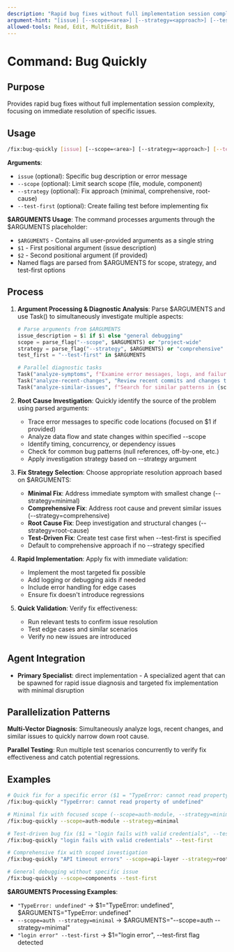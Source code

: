 ```yaml
---
description: "Rapid bug fixes without full implementation session complexity"
argument-hint: "[issue] [--scope=<area>] [--strategy=<approach>] [--test-first]"
allowed-tools: Read, Edit, MultiEdit, Bash
---
```


# Command: Bug Quickly

## Purpose

Provides rapid bug fixes without full implementation session complexity, focusing on immediate resolution of specific issues.

## Usage

```bash
/fix:bug-quickly [issue] [--scope=<area>] [--strategy=<approach>] [--test-first]
```

**Arguments**:

- `issue` (optional): Specific bug description or error message
- `--scope` (optional): Limit search scope (file, module, component)
- `--strategy` (optional): Fix approach (minimal, comprehensive, root-cause)
- `--test-first` (optional): Create failing test before implementing fix

**$ARGUMENTS Usage**:
The command processes arguments through the $ARGUMENTS placeholder:

- `$ARGUMENTS` - Contains all user-provided arguments as a single string
- `$1` - First positional argument (issue description)
- `$2` - Second positional argument (if provided)
- Named flags are parsed from $ARGUMENTS for scope, strategy, and test-first options

## Process

1. **Argument Processing & Diagnostic Analysis**: Parse $ARGUMENTS and use Task() to simultaneously investigate multiple aspects:

   ```python
   # Parse arguments from $ARGUMENTS
   issue_description = $1 if $1 else "general debugging"
   scope = parse_flag("--scope", $ARGUMENTS) or "project-wide"
   strategy = parse_flag("--strategy", $ARGUMENTS) or "comprehensive"
   test_first = "--test-first" in $ARGUMENTS

   # Parallel diagnostic tasks
   Task("analyze-symptoms", f"Examine error messages, logs, and failure patterns for: {issue_description}"),
   Task("analyze-recent-changes", "Review recent commits and changes that might be related"),
   Task("analyze-similar-issues", f"Search for similar patterns in {scope} scope")
   ```

2. **Root Cause Investigation**: Quickly identify the source of the problem using parsed arguments:
   - Trace error messages to specific code locations (focused on $1 if provided)
   - Analyze data flow and state changes within specified --scope
   - Identify timing, concurrency, or dependency issues
   - Check for common bug patterns (null references, off-by-one, etc.)
   - Apply investigation strategy based on --strategy argument

3. **Fix Strategy Selection**: Choose appropriate resolution approach based on $ARGUMENTS:
   - **Minimal Fix**: Address immediate symptom with smallest change (--strategy=minimal)
   - **Comprehensive Fix**: Address root cause and prevent similar issues (--strategy=comprehensive)
   - **Root Cause Fix**: Deep investigation and structural changes (--strategy=root-cause)
   - **Test-Driven Fix**: Create test case first when --test-first is specified
   - Default to comprehensive approach if no --strategy specified

4. **Rapid Implementation**: Apply fix with immediate validation:
   - Implement the most targeted fix possible
   - Add logging or debugging aids if needed
   - Include error handling for edge cases
   - Ensure fix doesn't introduce regressions

5. **Quick Validation**: Verify fix effectiveness:
   - Run relevant tests to confirm issue resolution
   - Test edge cases and similar scenarios
   - Verify no new issues are introduced

## Agent Integration

- **Primary Specialist**: direct implementation - A specialized agent that can be spawned for rapid issue diagnosis and targeted fix implementation with minimal disruption

## Parallelization Patterns

**Multi-Vector Diagnosis**: Simultaneously analyze logs, recent changes, and similar issues to quickly narrow down root cause.

**Parallel Testing**: Run multiple test scenarios concurrently to verify fix effectiveness and catch potential regressions.

## Examples

```bash
# Quick fix for a specific error ($1 = "TypeError: cannot read property of undefined")
/fix:bug-quickly "TypeError: cannot read property of undefined"

# Minimal fix with focused scope (--scope=auth-module, --strategy=minimal)
/fix:bug-quickly --scope=auth-module --strategy=minimal

# Test-driven bug fix ($1 = "login fails with valid credentials", --test-first flag)
/fix:bug-quickly "login fails with valid credentials" --test-first

# Comprehensive fix with scoped investigation
/fix:bug-quickly "API timeout errors" --scope=api-layer --strategy=root-cause

# General debugging without specific issue
/fix:bug-quickly --scope=components --test-first
```

**$ARGUMENTS Processing Examples**:

- `"TypeError: undefined"` → $1="TypeError: undefined", $ARGUMENTS="TypeError: undefined"
- `--scope=auth --strategy=minimal` → $ARGUMENTS="--scope=auth --strategy=minimal"
- `"login error" --test-first` → $1="login error", --test-first flag detected
